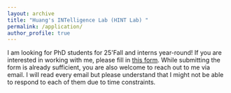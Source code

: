 ```yaml
---
layout: archive	
title: "Huang's INTelligence Lab (HINT Lab) "
permalink: /application/
author_profile: true	  
---
```

I am looking for PhD students for 25'Fall and interns year-round! If you are interested in working with me, please fill in [this form](https://docs.google.com/forms/d/e/1FAIpQLSeFDUgS0Q6CiH2-SjztPRwPP4DxCED5THhKdTOgIP3fh4LSTw/viewform). While submitting the form is already sufficient, you are also welcome to reach out to me via email. I will read every email but please understand that I might not be able to respond to each of them due to time constraints.

[comment]: <If you are applying for CSE PhD for 25'Fall, application fee could be waived through attending any of the PhD information sessions or Master information sessions in Mckelvey Engineering School. Please find the sessions [here](https://engineering.washu.edu/academics/graduate-admissions/recruitment-schedule.html).>

[comment]: <For students looking for summer internships, please make sure to check out the [REU program](https://engineering.washu.edu/academics/undergraduate-research/international-student-research-internship-program.html), which has an application deadline of 11/13.>

